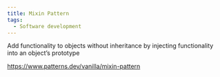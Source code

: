 ```yaml
---
title: Mixin Pattern
tags:
  - Software development
---
```


Add functionality to objects without inheritance by injecting functionality into an object’s prototype

https://www.patterns.dev/vanilla/mixin-pattern
